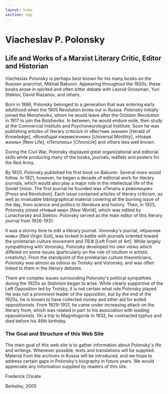 ```yaml
---
layout: home
section: vpp
---
```


# Viacheslav P. Polonsky
## Life and Works of a Marxist Literary Critic, Editor and Historian

Viacheslav Polonsky is perhaps best known for his many books on the Russian anarchist, Mikhail Bakunin.
Appearing throughout the 1920s, these books arose in spirited and often bitter debate with Leonid Grossman,
Yuri Steklov, David Riazanov, and others.  

Born in 1886, Polonsky belonged to a generation that was entering early adulthood when the 1905 Revolution broke
out in Russia. Polonsky initially joined the Mensheviks, whom he would leave after the October Revolution in 1917
to join the Bolsheviks. In between, he would endure exile, then study at the Commercial Institute and Psychoneurological
Institute. Soon he was publishing articles of literary criticism in
&laquo;&#x0412;&#x0435;&#x0441;&#x0442;&#x043D;&#x0438;&#x043A; &#x0437;&#x043D;&#x0430;&#x043D;&#x0438;&#x044F;&raquo;
[Herald of Knowledge],
&laquo;&#x0412;&#x0441;&#x0435;&#x043E;&#x0431;&#x0449;&#x0438;&#x0439; &#x0435;&#x0436;&#x0435;&#x043C;&#x0435;&#x0441;&#x044F;&#x0447;&#x043D;&#x0438;&#x043A;&raquo;
[Universal Monthly], &laquo;&#x041D;&#x043E;&#x0432;&#x0430;&#x044F; &#x0436;&#x0438;&#x0437;&#x043D;&#x044C;&raquo;
[New Life], &laquo;&#x041B;&#x0435;&#x0442;&#x043E;&#x043F;&#x0438;&#x0441;&#x044C;&raquo;
[Chronicle] and others less well known.   

During the Civil War, Polonsky displayed great organizational and editorial skills while producing many of the books,
journals, leaflets and posters for the Red Army.  

By 1920, Polonsky published his first book on Bakunin. Several more would follow. In 1921, however, he began a decade
of editorial work for literary journals, which would also play a major role in the intellectual life of the Soviet Union.
The first journal he founded was
&laquo;&#x041F;&#x0435;&#x0447;&#x0430;&#x0442;&#x044C; &#x0438; &#x0440;&#x0435;&#x0432;&#x043E;&#x043B;&#x044E;&#x0446;&#x0438;&#x044F;&raquo;
[Press and Revolution]. Each issue contained articles of literary criticism, as well as invaluable bibliographical
material covering all the burning issue of the day, from science and politics to literature and history. Then, in 1925,
Polonsky joined &laquo;&#x041D;&#x043E;&#x0432;&#x044B;&#x0439; &#x043C;&#x0438;&#x0440;&raquo; [New World],
which was edited by Lunacharsky and Steklov. Polonsky served as the main editor of this literary journal from 1926-1931.  

It was a stormy time to edit a literary journal. Voronsky's journal,
&laquo;&#x041A;&#x0440;&#x0430;&#x0441;&#x043D;&#x0430;&#x044F; &#x043D;&#x043E;&#x0432;&#x044C;&raquo; [Red Virgin Soil],
was locked in battle with journals oriented toward the proletarian culture movement and &#x041B;&#x0415;&#x0424;
[Left Front of Art]. While largely sympathizing with Voronsky, Polonsky developed his own views which differed  on some
issues (particularly on the role of intuition in artistic creativity). From the standpoint of the proletarian culture
theoreticians, Polonsky was almost as odious as Trotsky and Voronsky, and was often linked to them in the literary debates.  

There are complex issues surrounding Polonsky's political sympathies during the 1920s as Stalinism began to arise.
While clearly supportive of the Left Opposition led by Trotsky, it is not certain what role Polonsky played. He was not
a prominent leader of the opposition, but by the end of the 1920s, he is known to have collected money and other aid
for exiled oppositionists. From 1929-1931, he came under increasing attack on the literary front, which was related in
part to his association with leading oppositionists. On a trip to Magnitogorsk in 1932, he contracted typhus and died
before his 46th birthday.

### The Goal and Structure of this Web Site

The main goal of this web site is to gather information about Polonsky's life and writings. Whenever possible,
texts and translations will be supplied. Material from the archives in Russia will be introduced, and we hope to address
certain gaps in Polonsky's biography in future years. We would appreciate any information supplied by readers of this site.  


Frederick Choate  

Berkeley, 2005